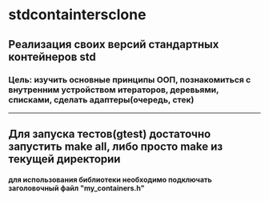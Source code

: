 # stdcontaintersclone


## Реализация своих версий стандартных контейнеров std
### Цель: изучить основные принципы ООП, познакомиться с внутренним устройством итераторов, деревьями, списками, сделать адаптеры(очередь, стек)
---
## Для запуска тестов(gtest) достаточно запустить make all, либо просто make из текущей директории

#### для использования библиотеки необходимо подключать заголовочный файл "my_containers.h"
